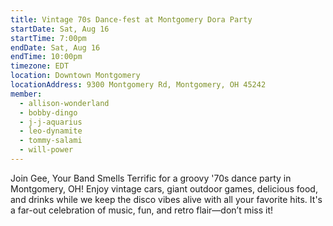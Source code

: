 ```yaml
---
title: Vintage 70s Dance-fest at Montgomery Dora Party
startDate: Sat, Aug 16
startTime: 7:00pm
endDate: Sat, Aug 16
endTime: 10:00pm
timezone: EDT
location: Downtown Montgomery
locationAddress: 9300 Montgomery Rd, Montgomery, OH 45242
member:
  - allison-wonderland
  - bobby-dingo
  - j-j-aquarius
  - leo-dynamite
  - tommy-salami
  - will-power
---
```


Join Gee, Your Band Smells Terrific for a groovy '70s dance party in Montgomery, OH! Enjoy vintage cars, giant outdoor games, delicious food, and drinks while we keep the disco vibes alive with all your favorite hits. It's a far-out celebration of music, fun, and retro flair—don’t miss it!
